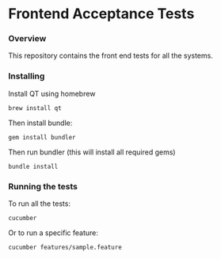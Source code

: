 Frontend Acceptance Tests
===============

### Overview

This repository contains the front end tests for all the systems.

### Installing

Install QT using homebrew

```
brew install qt
```

Then install bundle:

```
gem install bundler
```

Then run bundler (this will install all required gems)

```
bundle install
```

### Running the tests

To run all the tests:

```
cucumber
```

Or to run a specific feature:

```
cucumber features/sample.feature
```

